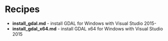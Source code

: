 # Recipes
  - __install_gdal.md__ - install GDAL for Windows with Visual Studio 2015- 
  - __install_gdal_x64.md__ - install GDAL x64 for Windows with Visual Studio 2015
  
  
